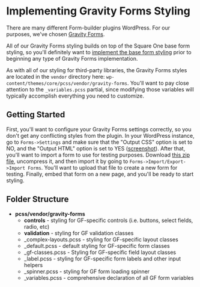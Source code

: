 # Implementing Gravity Forms Styling

There are many different Form-builder plugins WordPress.  For our purposes, we've chosen [Gravity Forms](https://www.gravityforms.com/). 

All of our Gravity Forms styling builds on top of the Square One base form styling, so you'll definitely want to [implement
the base form styling](/docs/theme/forms/base.md) prior to beginning any type of Gravity Forms implementation.

As with all of our styling for third-party libraries, the Gravity Forms styles are located in the `vendor` directory here:
`wp-content/themes/core/pcss/vendor/gravity-forms`.  You'll want to pay close attention to the `_variables.pcss` partial,
since modifying those variables will typically accomplish everything you need to customize.

## Getting Started

First, you'll want to configure your Gravity Forms settings correctly, so you don't get any conflicting styles from the plugin.
In your WordPress instance, go to `Forms->Settings` and make sure that the "Output CSS" option is set to NO, and the "Output HTML"
option is set to YES ([screenshot](http://p.tri.be/utQTTC)).  After that, you'll want to import a form to use for testing purposes.  Download [this zip file](http://p.tri.be/4UacvT), 
uncompress it, and then import it by going to `Forms->Import/Export->Import Forms`.  You'll want to upload that file to create
a new form for testing.  Finally, embed that form on a new page, and you'll be ready to start styling.

## Folder Structure
 
 * **pcss/vendor/gravity-forms**
     * **controls** - styling for GF-specific controls (i.e. buttons, select fields, radio, etc)
     * **validation** - styling for GF validation classes
     * _complex-layouts.pcss - styling for GF-specific layout classes
     * _default.pcss - default styling for GF-specific form classes
     * _gf-classes.pcss - Styling for GF-specific field layout classes
     * _label.pcss - styling for GF-specific form labels and other input helpers
     * _spinner.pcss - styling for GF form loading spinner
     * _variables.pcss - comprehensive declaration of all GF form variables 